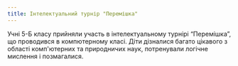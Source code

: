 ```yaml
---
title: Інтелектуальний турнір "Перемішка"
---
```


Учні 5-Б класу прийняли участь в інтелектуальному турнірі “Перемішка”, що проводився в компютерному класі. Діти дізналися багато цікавого з області комп'ютерних та природничих наук, потренували логічне мислення і позмагалися.

<slideshow id="72157660911431843"></slideshow>
